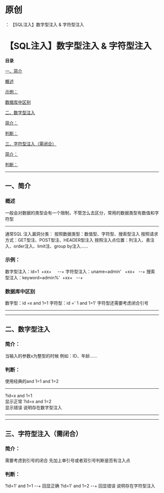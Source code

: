 # 原创
：  【SQL注入】数字型注入 & 字符型注入

# 【SQL注入】数字型注入 &amp; 字符型注入

**目录**

[一、简介](#%E4%B8%80%E3%80%81%E7%AE%80%E4%BB%8B)

[概述](#%E6%A6%82%E8%BF%B0)

[示例：](#%E7%A4%BA%E4%BE%8B%EF%BC%9A)

[数据库中区别](#%E6%95%B0%E6%8D%AE%E5%BA%93%E4%B8%AD%E5%8C%BA%E5%88%AB)

[二、数字型注入](#%E4%BA%8C%E3%80%81%E6%95%B0%E5%AD%97%E5%9E%8B%E6%B3%A8%E5%85%A5)

[简介：](#%E7%AE%80%E4%BB%8B%EF%BC%9A)

[判断：](#%E5%88%A4%E6%96%AD%EF%BC%9A)

[三、字符型注入（需闭合）](#%E4%B8%89%E3%80%81%E5%AD%97%E7%AC%A6%E5%9E%8B%E6%B3%A8%E5%85%A5%EF%BC%88%E9%9C%80%E9%97%AD%E5%90%88%EF%BC%89)

[简介：](#%E7%AE%80%E4%BB%8B%EF%BC%9A)

[判断：](#%E5%88%A4%E6%96%AD%EF%BC%9A)

---


## 一、简介

> 
<h3>概述</h3>
一般会对数据的类型会有一个限制，不管怎么去区分，常用的数据类型有数值和字符型
<hr/>
通常SQL 注入漏洞分类：
按照数据类型：数值型、字符型、搜索型注入
按照请求方式：GET型注、POST型注、HEADER型注入
按照注入点位置：列注入、表注入、order注入、limit注、group by注入……


> 
<h3>示例：</h3>
数字型注入：id=1  +xx+     --+
字符型注入：uname=admin'   +xx+   --+
搜索型注入：keyword=admin%'  +xx+   --+


> 
<h3>数据库中区别</h3>
数字型：id =x and 1=1
字符型：id =' 1 and 1=1'
字符型还需要考虑闭合引号


---


---


## 二、数字型注入

> 
<h3>简介：</h3>
当输入的参数x为整型的时候
例如：ID、年龄……


> 
<h3>判断：</h3>
使用经典的and 1=1 and 1=2
<hr/>
?id=x and 1=1<br/> 显示正常
?id=x and 1=2<br/> 显示错误
说明存在数字型注入


---


---


## 三、字符型注入（需闭合）

> 
<h3>简介：</h3>
需要考虑到引号的闭合
先加上单引号或者双引号判断是否有注入点


> 
<h3>判断：</h3>
?id=1' and 1=1 --+
回显正确
?id=1' and 1=2 --+
回显错误
说明存在字符型注入

